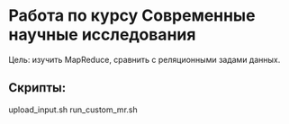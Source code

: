 # Работа по курсу Современные научные исследования

Цель: изучить MapReduce, сравнить с реляционными задами данных.

## Скрипты:

upload_input.sh
run_custom_mr.sh